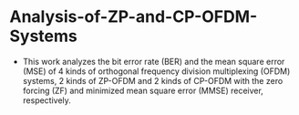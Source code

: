 # Analysis-of-ZP-and-CP-OFDM-Systems

* This work analyzes the bit error rate (BER) and the mean square error (MSE) of 4 kinds of orthogonal frequency division multiplexing (OFDM) systems, 2 kinds of ZP-OFDM and 2 kinds of CP-OFDM with the zero forcing (ZF) and minimized mean square error (MMSE) receiver, respectively.

